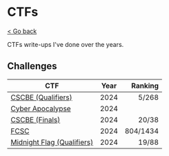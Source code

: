 # CTFs

[< Go back](../README.md)

CTFs write-ups I've done over the years.

## Challenges

| CTF | Year | Ranking |
| --- | ---- | ------: |
| [CSCBE (Qualifiers)](./2024/CSCBE-Q/README.md)                | 2024 | 5/268    |
| [Cyber Apocalypse](./2024/Cyber-Apocalypse/README.md)         | 2024 | |
| [CSCBE (Finals)](./2024/CSCBE-F/README.md)                    | 2024 | 20/38    |
| [FCSC](./2024/FCSC/README.md)                                 | 2024 | 804/1434 |
| [Midnight Flag (Qualifiers)](./2024/MidnightFlag-Q/README.md) | 2024 | 19/88    |
